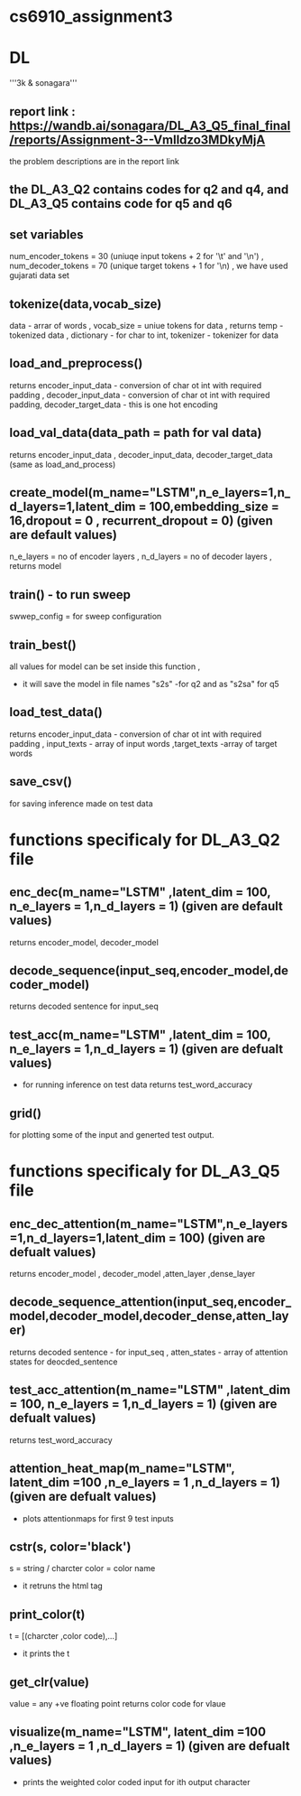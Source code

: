 # cs6910_assignment3
# DL
'''3k & sonagara'''
## report link : https://wandb.ai/sonagara/DL_A3_Q5_final_final/reports/Assignment-3--Vmlldzo3MDkyMjA
the problem descriptions are in the report link

## the DL_A3_Q2 contains codes for q2 and q4, and DL_A3_Q5 contains code for q5 and q6


## set variables
num_encoder_tokens = 30 (uniuqe input tokens + 2 for '\t' and '\n') , 
num_decoder_tokens = 70 (unique target tokens + 1 for '\n) , 
we have used gujarati data set

## tokenize(data,vocab_size)
data - arrar of words , 
vocab_size = uniue tokens for data , 
returns temp - tokenized data  , dictionary - for char to int, tokenizer - tokenizer for data

## load_and_preprocess()
returns encoder_input_data - conversion of char ot int with required padding , decoder_input_data - conversion of char ot int with required padding, decoder_target_data - this is one hot encoding 

## load_val_data(data_path = path for val data)
returns encoder_input_data , decoder_input_data, decoder_target_data (same as load_and_process)

## create_model(m_name="LSTM",n_e_layers=1,n_d_layers=1,latent_dim = 100,embedding_size = 16,dropout = 0 , recurrent_dropout = 0) (given are default values)
n_e_layers = no of encoder layers ,
n_d_layers = no of decoder layers , 
returns model

## train() - to run sweep
swwep_config = for sweep configuration

## train_best() 
all values for model can be set inside this function , 
- it will save the model in file names "s2s" -for q2 and as "s2sa" for q5

## load_test_data()
returns encoder_input_data - conversion of char ot int with required padding , input_texts - array of input words ,target_texts -array of target words

## save_csv()
for saving inference made on test data

# functions specificaly for DL_A3_Q2 file
## enc_dec(m_name="LSTM" ,latent_dim = 100, n_e_layers = 1,n_d_layers = 1) (given are default values) 
returns encoder_model, decoder_model

## decode_sequence(input_seq,encoder_model,decoder_model)
returns decoded sentence for input_seq

## test_acc(m_name="LSTM" ,latent_dim = 100, n_e_layers = 1,n_d_layers = 1) (given are defualt values)
- for running inference on test data
returns test_word_accuracy

## grid()
for plotting some of the input and generted test output.


# functions specificaly for DL_A3_Q5 file
## enc_dec_attention(m_name="LSTM",n_e_layers=1,n_d_layers=1,latent_dim = 100) (given are defualt values)
returns encoder_model , decoder_model ,atten_layer ,dense_layer 

## decode_sequence_attention(input_seq,encoder_model,decoder_model,decoder_dense,atten_layer)
returns decoded sentence - for input_seq , atten_states - array of attention states for deocded_sentence

## test_acc_attention(m_name="LSTM" ,latent_dim = 100, n_e_layers = 1,n_d_layers = 1) (given are defualt values)
returns test_word_accuracy

## attention_heat_map(m_name="LSTM", latent_dim =100 ,n_e_layers = 1 ,n_d_layers = 1) (given are defualt values)
- plots attentionmaps for first 9  test inputs

## cstr(s, color='black')
s = string / charcter
color = color name
- it retruns the html tag 

## print_color(t)
t = [(charcter ,color code),...] 
- it prints the t 

## get_clr(value)
value = any +ve floating point
returns color code for vlaue

## visualize(m_name="LSTM", latent_dim =100 ,n_e_layers = 1 ,n_d_layers = 1)  (given are defualt values)
- prints the weighted  color coded input for ith output character

